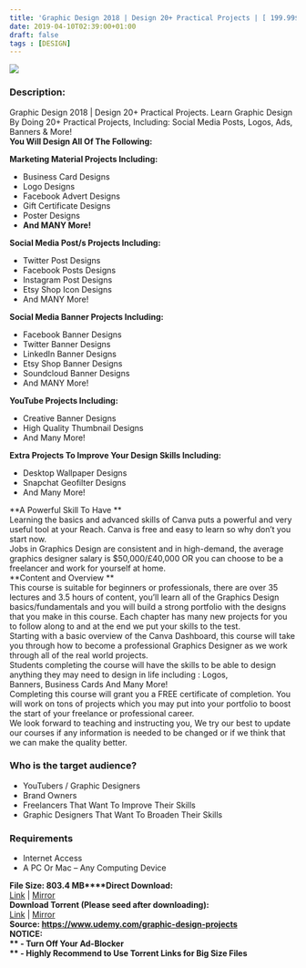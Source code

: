 ```yaml
---
title: 'Graphic Design 2018 | Design 20+ Practical Projects | [ 199.99$ Course For Free ]'
date: 2019-04-10T02:39:00+01:00
draft: false
tags : [DESIGN]
---
```


[![](https://3.bp.blogspot.com/-AvqILR7F6Oo/XK1IVEHTSSI/AAAAAAAABuo/A4jGytCrx3gzOQpVx2YZ0dC-EfGtBbK7gCLcBGAs/s640/Graphic-Design-2018-Design-20-Practical-Projects.jpg)](https://3.bp.blogspot.com/-AvqILR7F6Oo/XK1IVEHTSSI/AAAAAAAABuo/A4jGytCrx3gzOQpVx2YZ0dC-EfGtBbK7gCLcBGAs/s1600/Graphic-Design-2018-Design-20-Practical-Projects.jpg)

  

### Description:

Graphic Design 2018 | Design 20+ Practical Projects. Learn Graphic Design By Doing 20+ Practical Projects, Including: Social Media Posts, Logos, Ads, Banners & More!  
**You Will Design All Of The Following:**  

**Marketing Material Projects Including:**  

*   Business Card Designs
*   Logo Designs
*   Facebook Advert Designs
*   Gift Certificate Designs
*   Poster Designs
*   **And MANY More!**

**Social Media Post/s Projects Including:**  

*   Twitter Post Designs
*   Facebook Posts Designs
*   Instagram Post Designs
*   Etsy Shop Icon Designs
*   And MANY More!

**Social Media Banner Projects Including:**  

*   Facebook Banner Designs
*   Twitter Banner Designs
*   LinkedIn Banner Designs
*   Etsy Shop Banner Designs
*   Soundcloud Banner Designs
*   And MANY More!

**YouTube Projects Including:**  

*   Creative Banner Designs
*   High Quality Thumbnail Designs
*   And Many More!

**Extra Projects To Improve Your Design Skills Including:**  

*   Desktop Wallpaper Designs
*   Snapchat Geofilter Designs
*   And Many More!

**A Powerful Skill To Have **  
Learning the basics and advanced skills of Canva puts a powerful and very useful tool at your Reach. Canva is free and easy to learn so why don’t you start now.  
Jobs in Graphics Design are consistent and in high-demand, the average graphics designer salary is $50,000/£40,000 OR you can choose to be a freelancer and work for yourself at home.  
**Content and Overview **  
This course is suitable for beginners or professionals, there are over 35 lectures and 3.5 hours of content, you’ll learn all of the Graphics Design basics/fundamentals and you will build a strong portfolio with the designs that you make in this course. Each chapter has many new projects for you to follow along to and at the end we put your skills to the test.  
Starting with a basic overview of the Canva Dashboard, this course will take you through how to become a professional Graphics Designer as we work through all of the real world projects.  
Students completing the course will have the skills to be able to design anything they may need to design in life including : Logos, Banners, Business Cards And Many More!  
Completing this course will grant you a FREE certificate of completion. You will work on tons of projects which you may put into your portfolio to boost the start of your freelance or professional career.  
We look forward to teaching and instructing you, We try our best to update our courses if any information is needed to be changed or if we think that we can make the quality better.  

### Who is the target audience?

*   YouTubers / Graphic Designers
*   Brand Owners
*   Freelancers That Want To Improve Their Skills
*   Graphic Designers That Want To Broaden Their Skills

### Requirements

*   Internet Access
*   A PC Or Mac – Any Computing Device

**File Size: 803.4 MB****Direct Download:**  
[Link](http://crowdurl.com/GraphicDesignlink1) | [Mirror](http://crowdurl.com/GraphicDesignlink2)  
**Download Torrent (Please seed after downloading):**  
[Link](http://crowdurl.com/GraphicDesigntorrent1) | [Mirror](http://crowdurl.com/GraphicDesigntorrent2)  
**Source: **https://www.udemy.com/graphic-design-projects  
**NOTICE:**  
** - Turn Off Your Ad-Blocker**  
** - Highly Recommend to Use Torrent Links for Big Size Files**
